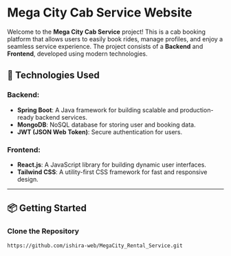 # Mega City Cab Service Website

Welcome to the **Mega City Cab Service** project! This is a cab booking platform that allows users to easily book rides, manage profiles, and enjoy a seamless service experience. The project consists of a **Backend** and **Frontend**, developed using modern technologies.

## 🚀 Technologies Used

### Backend:
- **Spring Boot**: A Java framework for building scalable and production-ready backend services.
- **MongoDB**: NoSQL database for storing user and booking data.
- **JWT (JSON Web Token)**: Secure authentication for users.

### Frontend:
- **React.js**: A JavaScript library for building dynamic user interfaces.
- **Tailwind CSS**: A utility-first CSS framework for fast and responsive design.

---

## 📦 Getting Started

### Clone the Repository

```bash
https://github.com/ishira-web/MegaCity_Rental_Service.git
